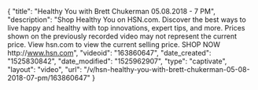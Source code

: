 {
    "title": "Healthy You with Brett Chukerman 05.08.2018 - 7 PM",
    "description": "Shop Healthy You on HSN.com. Discover the best ways to live happy and healthy with top innovations, expert tips, and more. Prices shown on the previously recorded video may not represent the current price. View hsn.com to view the current selling price. SHOP NOW http:\/\/www.hsn.com",
    "videoid": "163860647",
    "date_created": "1525830842",
    "date_modified": "1525962907",
    "type": "captivate",
    "layout": "video",
    "url": "\/v\/hsn-healthy-you-with-brett-chukerman-05-08-2018-07-pm\/163860647"
}